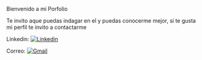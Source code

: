 Bienvenido a mi Porfolio

Te invito aque puedas indagar en el y puedas conocerme mejor, si te gusta mi perfil te invito a contactarme

Linkedin:
[![Linkedin](https://img.shields.io/badge/-LinkedIn-blue?style=flat&logo=Linkedin&logoColor=white)](https://www.linkedin.com/in/sebastian-nicolas-rodriguez-271b26202/)

Correo:
[![Gmail](https://img.shields.io/badge/-Gmail-c14438?style=flat&logo=Gmail&logoColor=white)](mailto:sebas.rodriguez.is123@gmail.com)
